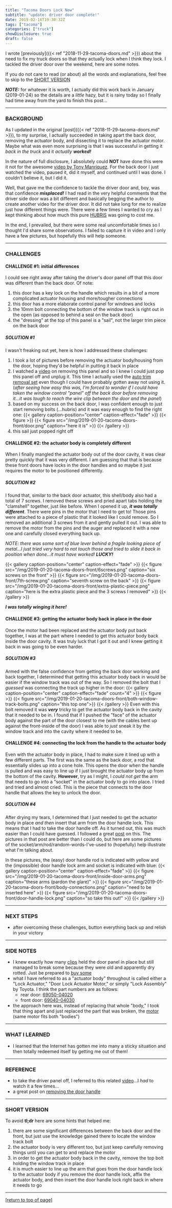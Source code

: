 ```yaml
---
title: "Tacoma Doors Lock Now"
subtitle: "update: driver door complete!"
date: 2019-02-16T19:30:32Z
tags: ["tacoma"]
categories: ["truck"]
showDisclosure: true
draft: false
---
```


I wrote [previously]({{< ref "2018-11-29-tacoma-doors.md" >}}) about the need to
fix my truck doors so that they actually lock when I think they lock.  I tackled
the driver door over the weekend, here are some notes.<!--more-->

If you do not care to read (or about) all the words and explanations, feel free
to skip to the [SHORT VERSION](#tldr)

***NOTE:*** for whatever it is worth, I actually did this work back in January
(2019-01-24) so the details are a *little* hazy, but it is rainy today so I
finally had time away from the yard to finish this post...

---

### BACKGROUND

As I updated in the original [post]({{< ref "2018-11-29-tacoma-doors.md" >}}),
to my surprise, I actually succeeded in taking apart the back door, removing the
actuator body, and dissecting it to replace the actuator motor.  Maybe what was
even more surprising is that I was successful in getting it *back in the truck*
and it *actually* ***worked!***

In the nature of full disclosure, I absolutely could **NOT** have done this were
it not for the awesome [video by Tony Manriquez](https://youtu.be/FZCeeUWMTcY).
For the back door I just watched the video, paused it, did it myself, and
continued until I was done.  I couldn't believe it, but I did it.

Well, that gave me the confidence to tackle the driver door and, boy, was that
confidence ***misplaced!***  I had read in the very helpful comments that the
driver side door was a bit different and basically begging the author to create
another video for the driver door.  It did not take long for me to realize just
how different things were.  There were a few times I wanted to cry as I kept
thinking about how much this pure [HUBRIS](https://en.wikipedia.org/wiki/Hubris)
was going to cost me.

In the end, I prevailed, but there were some real uncomfortable times so I
thought I'd share some observations.  I failed to capture it in video and I only
have a few pictures, but hopefully this will help someone.

---

### CHALLENGES

#### CHALLENGE #1: initial differences

I could see right away after taking the driver's door panel off that this door
was different than the back door.  Of note:

1. this door has a key lock on the handle which results in a bit of a more
   complicated actuator housing and more/tougher connections
2. this door has a more elaborate control panel for windows and locks
3. the 10mm bolt connecting the bottom of the window track is right out in the
   open (as opposed to behind a seal on the back door)
3. the "dressing" at the top of this panel is a "sail", not the larger trim
   piece on the back door

##### SOLUTION #1

I wasn't freaking out yet, here is how I addressed these challenges:

1. I took a lot of pictures before removing the actuator body/housing from the
   door, hoping they'd be helpful in putting it back in place
2. I watched a [video](https://www.youtube.com/watch?v=yjhYKzE_yBg) on removing
   this panel and so I knew I could just pop this panel off and unplug it.  This
   time I actually used the [auto trim removal set](https://amzn.to/2VM6t3D)
   even though I could have probably gotten away not using it. (*after seeing
   how easy this was, I'm forced to wonder if I could have taken the window
   control "panel" off the back door before removing it...it was tough to reach
   the wire clip between the door and the panel*)
3. based on my success on the back door, I was confident enough to just start
   removing bolts (...hubris) and it was easy enough to find the right one:
   {{< gallery caption-position="center" caption-effect="fade" >}}
     {{< figure >}}
     {{< figure src="/img/2019-01-20-tacoma-doors-front/door.png" caption="here it is" >}}
   {{< /gallery >}}
4. this sail just popped right off

#### CHALLENGE #2: the actuator body is completely different

When I finally mangled the actuator body out of the door cavity, it was clear
pretty quickly that it was very different.  I am guessing that that is because
these front doors have locks in the door handles and so maybe it just requires
the motor to be positioned differently.

##### SOLUTION #2

I found that, similar to the back door actuator, this shell/body also had a
total of 7 screws.  I removed these screws and pried apart tabs holding the
"clamshell" together, just like before.  When I opened it up, ***it was totally
different***.  There were pins in the motor that I need to get to!  Those pins
were attached to a piece of plastic that it looked like I could remove.  So I 
removed an additional 3 screws from it and gently pulled it out.  I was able to
remove the motor from the pins and the auger and replaced it with a new one and
carefully closed everything back up.

*NOTE: there was some sort of blue lever behind a fragile looking piece of
metal...I just tried very hard to not touch those and tried to slide it back in
position when done...it must have worked!* ***LUCKY!***

{{< gallery caption-position="center" caption-effect="fade" >}}
  {{< figure src="/img/2019-01-20-tacoma-doors-front/6screws.png" caption="six screws on the front" >}}
  {{< figure src="/img/2019-01-20-tacoma-doors-front/7th-screw.png" caption="seventh screw on the back" >}}
  {{< figure src="/img/2019-01-20-tacoma-doors-front/extra-plastic-piece.png" caption="here is the extra plastic piece and the 3 screws I removed" >}}
{{< /gallery >}}

***I was totally winging it here!***

#### CHALLENGE #3: getting the actuator body back in place in the door

Once the motor had been replaced and the actuator body put back together, I was
at the part where I needed to get this actuator body back inside the door
cavity.  It was truly luck that I got it out and I knew getting it back in was
going to be even harder.

##### SOLUTION #3

Armed with the false confidence from getting the back door working and back
together, I determined that getting this actuator body back in would be easier
if the window track was out of the way.  So I removed the bolt that I *guessed*
was connecting the track up higher in the door:
{{< gallery caption-position="center" caption-effect="fade" count="4" >}}
  {{< figure >}}
  {{< figure src="/img/2019-01-20-tacoma-doors-front/both-window-track-bolts.png" caption="this top one">}}
{{< /gallery >}}
Even with this bolt removed it was ***very*** tricky to get the actuator body
back in the cavity that it needed to be in.  I found that if I pushed the "face"
of the actuator body against the part of the door closest to me (with the cables
bent up against the front-inside of the door) I was able to *just* sneak it by
the window track and into the cavity where it needed to be.

#### CHALLENGE #4: connecting the lock from the handle to the actuator body

Even with the actuator body in place, I had to make sure it lined up with a few
different parts.  The first was the same as the back door, a rod that
essentially slides up into a cone hole.  This opens the door when the handle
is pulled and was easy to line up if I just brought the actuator body up from
the bottom of the cavity.  **However**, try as I might, I *could not get* the
arm that needs to go into a "socket" in the actuator body to go into place.  I
tried and tried and almost cried.  This is the piece that connects to the door
handle that allows the key to unlock the door.

##### SOLUTION #4

After drying my tears, I determined that I just needed to get the actuator body
in place *and then* insert that arm from the door handle lock.  This means that
I had to take the door handle off.  As it turned out, this was much easier than
I could have guessed.  I followed a great
[post](https://www.tacomaworld.com/threads/door-handle-removal-installation.456066/)
on this.  The pictures in that post are better than I could do, but here are
some pictures of the socket/arm/rod/random-words-I've-used to (hopefully) help
illustrate what I'm talking about.

In these pictures, the (easy) door handle rod is indicated with yellow and the
(impossible) door handle lock arm and socket is indicated with blue:
{{< gallery caption-position="center" caption-effect="fade" >}}
  {{< figure src="/img/2019-01-20-tacoma-doors-front/inside-door-arms.png" caption="these arms (pardon the glare)" >}}
  {{< figure src="/img/2019-01-20-tacoma-doors-front/body-connections.png" caption="need to be inserted here" >}}
  {{< figure src="/img/2019-01-20-tacoma-doors-front/door-handle-lock.png" caption="so take this out!" >}}
{{< /gallery >}}

---

### NEXT STEPS

* after overcoming these challenges, button everything back up and relish in
  your victory

---

### SIDE NOTES

* I knew exactly how many [clips](https://amzn.to/2NbxaL6) held the door panel
  in place but still managed to break some because they were old and apparently
  dry rotted.  Just be prepared to [buy some](https://amzn.to/2NbxaL6)
* what I have referred to as a "actuator body" throughout is called either a
  "Lock Actuator," "Door Lock Actuator Motor," or simply "Lock Assembly" by
  Toyota.  I think the part numbers are as follows:
  * rear door: [69050-04020](https://amzn.to/2FLFOiH)
  * front door: [69040-04030](https://amzn.to/2DxxhO8)
* the approach here was, instead of replacing that whole "body," I took that
  thing apart and just replaced the part that was broken, the
  [motor](https://amzn.to/2FPz838) (same motor fits both "bodies")

---

### WHAT I LEARNED

* I learned that the Internet has gotten me into many a sticky situation and
  then totally redeemed itself by getting me out of them!

---

### REFERENCE

<div id="tldr"></div>

* to take the driver panel off, I referred to this related
  [video](https://www.youtube.com/watch?v=yjhYKzE_yBg)...I *had* to watch it a
  few times...
* a great post on
  [removing the door handle](https://www.tacomaworld.com/threads/door-handle-removal-installation.456066/)

---

### SHORT VERSION

To avoid **tl;dr** here are some hints that helped me:

1. there are some significant differences between the back door and the front,
   but just use the knowledge gained there to locate the window track bolt
2. the actuator body is very different too, but just keep carefully removing
   things until you can get to and replace the motor
3. in order to get the actuator body back in the cavity, remove the top bolt
   holding the window track in place
4. it is much easier to line up the arm that goes from the door handle lock to
   the actuator body if you remove the door handle lock, affix the actuator body,
   and then insert the door handle lock right back in where it needs to go

---

[[return to top of page]](#)
